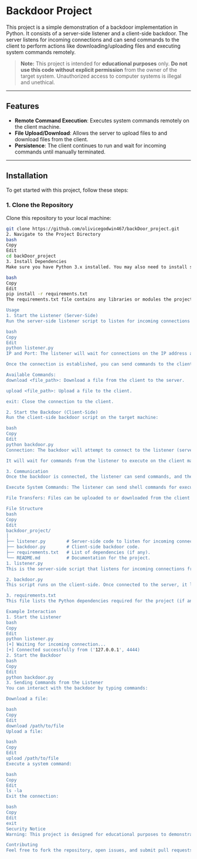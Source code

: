 # Backdoor Project

This project is a simple demonstration of a backdoor implementation in Python. It consists of a server-side listener and a client-side backdoor. The server listens for incoming connections and can send commands to the client to perform actions like downloading/uploading files and executing system commands remotely.

> **Note:** This project is intended for **educational purposes** only. **Do not use this code without explicit permission** from the owner of the target system. Unauthorized access to computer systems is illegal and unethical.

---

## Features

- **Remote Command Execution**: Executes system commands remotely on the client machine.
- **File Upload/Download**: Allows the server to upload files to and download files from the client.
- **Persistence**: The client continues to run and wait for incoming commands until manually terminated.

---

## Installation

To get started with this project, follow these steps:

### 1. Clone the Repository
Clone this repository to your local machine:
```bash
git clone https://github.com/olivicegodwin467/backDoor_project.git
2. Navigate to the Project Directory
bash
Copy
Edit
cd backDoor_project
3. Install Dependencies
Make sure you have Python 3.x installed. You may also need to install some Python dependencies.

bash
Copy
Edit
pip install -r requirements.txt
The requirements.txt file contains any libraries or modules the project requires. If there are no specific external dependencies, the project only relies on Python's built-in libraries.

Usage
1. Start the Listener (Server-Side)
Run the server-side listener script to listen for incoming connections from the client:

bash
Copy
Edit
python listener.py
IP and Port: The listener will wait for connections on the IP address and port you specify in the code.

Once the connection is established, you can send commands to the client.

Available Commands:
download <file_path>: Download a file from the client to the server.

upload <file_path>: Upload a file to the client.

exit: Close the connection to the client.

2. Start the Backdoor (Client-Side)
Run the client-side backdoor script on the target machine:

bash
Copy
Edit
python backdoor.py
Connection: The backdoor will attempt to connect to the listener (server) using the specified IP and port.

It will wait for commands from the listener to execute on the client machine.

3. Communication
Once the backdoor is connected, the listener can send commands, and the client will execute them:

Execute System Commands: The listener can send shell commands for execution.

File Transfers: Files can be uploaded to or downloaded from the client machine.

File Structure
bash
Copy
Edit
backdoor_project/
│
├── listener.py        # Server-side code to listen for incoming connections.
├── backdoor.py        # Client-side backdoor code.
├── requirements.txt   # List of dependencies (if any).
└── README.md          # Documentation for the project.
1. listener.py
This is the server-side script that listens for incoming connections from the client and handles commands sent to the client.

2. backdoor.py
This script runs on the client-side. Once connected to the server, it listens for commands from the server, executes them, and sends back results.

3. requirements.txt
This file lists the Python dependencies required for the project (if any).

Example Interaction
1. Start the Listener
bash
Copy
Edit
python listener.py
[+] Waiting for incoming connection...
[+] Connected successfully from ('127.0.0.1', 4444)
2. Start the Backdoor
bash
Copy
Edit
python backdoor.py
3. Sending Commands from the Listener
You can interact with the backdoor by typing commands:

Download a file:

bash
Copy
Edit
download /path/to/file
Upload a file:

bash
Copy
Edit
upload /path/to/file
Execute a system command:

bash
Copy
Edit
ls -la
Exit the connection:

bash
Copy
Edit
exit
Security Notice
Warning: This project is designed for educational purposes to demonstrate how backdoors can function. Do not use this code on any system without the explicit consent of the system owner. Unauthorized access to computer systems is illegal and unethical. Use responsibly and within legal boundaries.

Contributing
Feel free to fork the repository, open issues, and submit pull requests for any improvements. Contributions are welcome.

